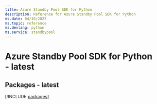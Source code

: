 ```yaml
---
title: Azure Standby Pool SDK for Python
description: Reference for Azure Standby Pool SDK for Python
ms.date: 04/10/2025
ms.topic: reference
ms.devlang: python
ms.service: standbypool
---
```

# Azure Standby Pool SDK for Python - latest
## Packages - latest
[!INCLUDE [packages](standby-pool-index.md)]